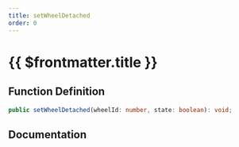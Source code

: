 ```yaml
---
title: setWheelDetached
order: 0
---
```


# {{ $frontmatter.title }}

## Function Definition

```ts
public setWheelDetached(wheelId: number, state: boolean): void;
```

## Documentation

<!--@include: ./parts/setWheelDetached.md-->
